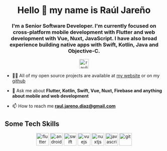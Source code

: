 <h1 align="center">Hello 👋 my name is Raúl Jareño</h1>

<h3 align="center">I'm a Senior Software Developer. I'm currently focused on cross-platform mobile development with Flutter and web development with Vue, Nuxt, JavaScript. I have also broad experience building native apps with Swift, Kotlin, Java and Objective-C.</h3>

<p align="center">
  <a href="https://www.linkedin.com/in/rauljareno" target="blank">
    <img align="center" src="https://cdn.jsdelivr.net/npm/simple-icons@3.0.1/icons/linkedin.svg" alt="rauljareno" height="30" width="30" />
  </a>
</p>

- 👨‍💻 All of my open source projects are available at [my website](https://www.appio.site) or on my [github](https://github.com/rauljareno)

- 💬 Ask me about **Flutter, Kotlin, Swift, Vue, Nuxt, Firebase and anything about mobile and web development**

- 📫 How to reach me **raul.jareno.diaz@gmail.com**

## Some Tech Skills
<p align="center">
  <img src="https://www.vectorlogo.zone/logos/flutterio/flutterio-icon.svg" alt="flutter" width="40" height="40"/>
  <img src="https://www.vectorlogo.zone/logos/android/android-icon.svg" alt="android" width="40" height="40"/>
  <img src="https://www.vectorlogo.zone/logos/swift/swift-icon.svg" alt="swift" width="40" height="40"/>
  <img src="https://www.vectorlogo.zone/logos/vuejs/vuejs-icon.svg" alt="vuejs" width="40" height="40"/>
  <img src="https://www.vectorlogo.zone/logos/nuxtjs/nuxtjs-icon.svg" alt="nuxtjs" width="40" height="40"/>
  <img src="https://www.vectorlogo.zone/logos/javascript/javascript-icon.svg" alt="javascript" width="40" height="40"/>
  <img src="https://www.vectorlogo.zone/logos/git-scm/git-scm-icon.svg" alt="git" width="40" height="40"/>
</p>
